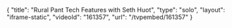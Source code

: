 {
    "title": "Rural Pant Tech Features with Seth Huot",
    "type": "solo",
    "layout": "iframe-static",
    "videoId": "161357",
    "url": "\/tvpembed\/161357"
}